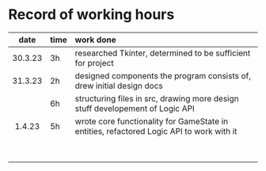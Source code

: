 # Record of working hours

| date  | time | work done  |
| :----:|:-----| :-----|
|30.3.23|  3h  |researched Tkinter, determined to be sufficient for project|
|31.3.23|  2h  |designed components the program consists of, drew initial design docs|
|       |  6h  |structuring files in src, drawing more design stuff developement of Logic API|
|1.4.23 |  5h  |wrote core functionality for GameState in entities, refactored Logic API to work with it|
|       |      |  |
|       |      |  |
|       |      |  |
|       |      |  |
|       |      |  |
|       |      |  |
|       |      |  |
|       |      |  | 